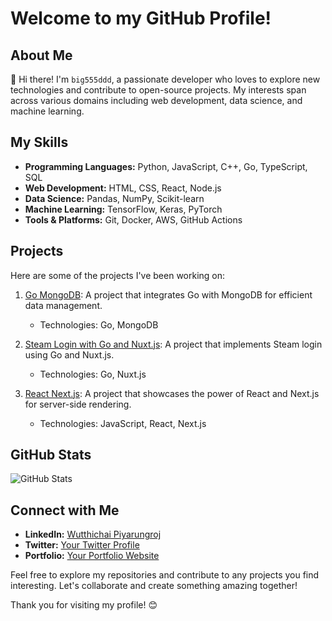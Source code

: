 # Welcome to my GitHub Profile!

## About Me

👋 Hi there! I'm `big555ddd`, a passionate developer who loves to explore new technologies and contribute to open-source projects. My interests span across various domains including web development, data science, and machine learning.

## My Skills

- **Programming Languages:** Python, JavaScript, C++, Go, TypeScript, SQL
- **Web Development:** HTML, CSS, React, Node.js
- **Data Science:** Pandas, NumPy, Scikit-learn
- **Machine Learning:** TensorFlow, Keras, PyTorch
- **Tools & Platforms:** Git, Docker, AWS, GitHub Actions

## Projects

Here are some of the projects I've been working on:

1. [Go MongoDB](https://github.com/big555ddd/go-mongoDB): A project that integrates Go with MongoDB for efficient data management.
   - Technologies: Go, MongoDB

2. [Steam Login with Go and Nuxt.js](https://github.com/big555ddd/steam-login-go-nuxt-3): A project that implements Steam login using Go and Nuxt.js.
   - Technologies: Go, Nuxt.js

3. [React Next.js](https://github.com/big555ddd/react-nextjs): A project that showcases the power of React and Next.js for server-side rendering.
   - Technologies: JavaScript, React, Next.js

## GitHub Stats

![GitHub Stats](https://github-readme-stats.vercel.app/api?username=big555ddd&show_icons=true&theme=radical)

## Connect with Me

- **LinkedIn:** [Wutthichai Piyarungroj](https://www.linkedin.com/in/wutthichai-piyarungroj-2b093b351/)
- **Twitter:** [Your Twitter Profile](#)
- **Portfolio:** [Your Portfolio Website](#)

Feel free to explore my repositories and contribute to any projects you find interesting. Let's collaborate and create something amazing together!

Thank you for visiting my profile! 😊
